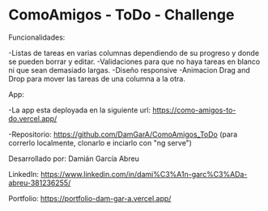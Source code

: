 # ComoAmigos - ToDo - Challenge

Funcionalidades:

-Listas de tareas en varias columnas dependiendo de su progreso y donde se pueden borrar y editar.
-Validaciones para que no haya tareas en blanco ni que sean demasiado largas.
-Diseño responsive
-Animacion Drag and Drop para mover las tareas de una columna a la otra.

App:

-La app esta deployada en la siguiente url: https://como-amigos-to-do.vercel.app/

-Repositorio: https://github.com/DamGarA/ComoAmigos_ToDo
(para correrlo localmente, clonarlo e inciarlo con "ng serve")

Desarrollado por: Damián García Abreu

LinkedIn: https://www.linkedin.com/in/dami%C3%A1n-garc%C3%ADa-abreu-381236255/

Portfolio: https://portfolio-dam-gar-a.vercel.app/
